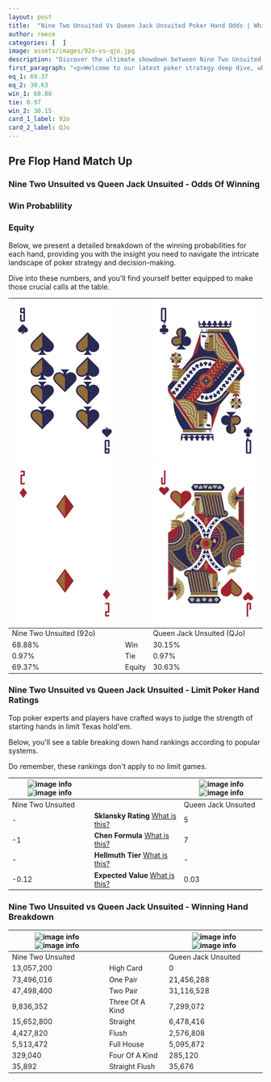 ```yaml
---
layout: post
title:  "Nine Two Unsuited Vs Queen Jack Unsuited Poker Hand Odds | Which Is The Better Hand In Poker? A Complete Guide"
author: reece
categories: [  ]
image: assets/images/92o-vs-qjo.jpg
description: "Discover the ultimate showdown between Nine Two Unsuited and Queen Jack Unsuited in poker! Uncover the odds, strategies, and scenarios where one hand triumphs over the other. Get ready to up your poker game with this thrilling analysis."
first_paragraph: "<p>Welcome to our latest poker strategy deep dive, where we're pitting two distinct hands against each other in a high-stakes showdown: Nine Two Unsuited vs Queen Jack Unsuited.</p><p>In the dynamic world of poker, every decision counts, and knowing which hand holds the upper hand is key to your success at the table.</p><p>In this article, we'll dissect these two hands, explore the scenarios where one dominates the other, and equip you with the knowledge to make strategic choices that can tip the odds in your favor.</p><p>Get ready to unravel the intriguing dynamics of these poker hands and elevate your game to new heights.</p>"
eq_1: 69.37
eq_2: 30.63
win_1: 68.88
tie: 0.97
win_2: 30.15
card_1_label: 92o
card_2_label: QJo
---
```




[comment]: # (sp0)

## Pre Flop Hand Match Up

<div class="table hand-ratings" markdown="1"> 



### Nine Two Unsuited vs Queen Jack Unsuited - Odds Of Winning


  
<div class="row graphs"> 
<div class="col-lg-6">
    <h3>Win Probablility</h3>
    <canvas id="WinChart"></canvas>
</div>
<div class="col-lg-6">
    <h3>Equity</h3>
    <canvas id="EquityChart"></canvas>
</div>
</div>

  Below, we present a detailed breakdown of the winning probabilities for each hand, providing you with the insight you need to navigate the intricate landscape of poker strategy and decision-making. 

Dive into these numbers, and you'll find yourself better equipped to make those crucial calls at the table.


    
| ![image info](assets/images/hand1/9.png) ![image info](assets/images/hand1/2o.png) |  | ![image info](assets/images/hand2/q.png) ![image info](assets/images/hand2/jo.png) |
| -------- | -------- | -------- |
| Nine Two Unsuited (92o) |  | Queen Jack Unsuited (QJo) |
| 68.88% | Win | 30.15% |
| 0.97% | Tie | 0.97% |
| 69.37% | Equity | 30.63% |




[comment]: # (sp1)



### Nine Two Unsuited vs Queen Jack Unsuited - Limit Poker Hand Ratings

Top poker experts and players have crafted ways to judge the strength of starting hands in limit Texas hold'em. 

Below, you'll see a table breaking down hand rankings according to popular systems. 

Do remember, these rankings don't apply to no limit games.


    
| ![image info](https://www.riverpairs.com/assets/images/hand1/9.png) ![image info](https://www.riverpairs.com/assets/images/hand1/2o.png) |  | ![image info](https://www.riverpairs.com/assets/images/hand2/q.png) ![image info](https://www.riverpairs.com/assets/images/hand2/jo.png) |
| -------- | -------- | -------- |
| Nine Two Unsuited |  | Queen Jack Unsuited |
| - | **Sklansky Rating** [What is this?](/sklansky-rating-explained) | 5 |
| -1 | **Chen Formula** [What is this?](/chen-formula-explained) | 7 |
| - | **Hellmuth Tier** [What is this?](/Hellmuth-tier-explained) | - |
| -0.12 | **Expected Value** [What is this?](/expected-value-explained) | 0.03 |




[comment]: # (sp2)



### Nine Two Unsuited vs Queen Jack Unsuited - Winning Hand Breakdown


    
| ![image info](https://www.riverpairs.com/assets/images/hand1/9.png) ![image info](https://www.riverpairs.com/assets/images/hand1/2o.png) |  | ![image info](https://www.riverpairs.com/assets/images/hand2/q.png) ![image info](https://www.riverpairs.com/assets/images/hand2/jo.png) |
| -------- | -------- | -------- |
| Nine Two Unsuited |  | Queen Jack Unsuited |
| 13,057,200 | High Card | 0 |
| 73,496,016 | One Pair | 21,456,288 |
| 47,498,400 | Two Pair | 31,116,528 |
| 9,836,352 | Three Of A Kind | 7,299,072 |
| 15,652,800 | Straight | 6,478,416 |
| 4,427,820 | Flush | 2,576,808 |
| 5,513,472 | Full House | 5,095,872 |
| 329,040 | Four Of A Kind | 285,120 |
| 35,892 | Straight Flush | 35,676 |




[comment]: # (sp3)



</div>

[comment]: # (sp4)



[comment]: # (sp5)

